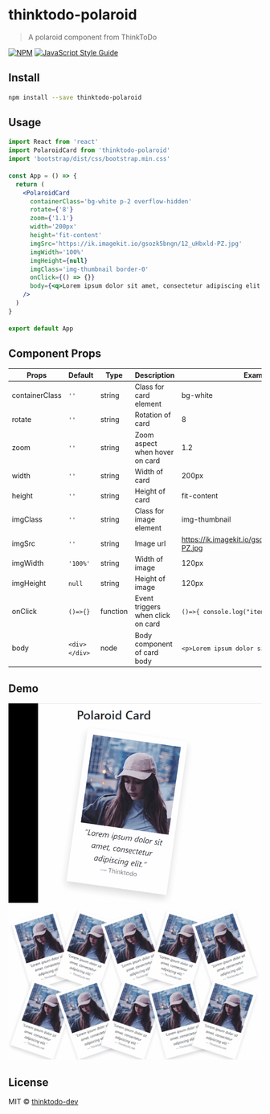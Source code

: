 # thinktodo-polaroid

> A polaroid component from ThinkToDo

[![NPM](https://img.shields.io/npm/v/thinktodo-polaroid.svg)](https://www.npmjs.com/package/thinktodo-polaroid) [![JavaScript Style Guide](https://img.shields.io/badge/code_style-standard-brightgreen.svg)](https://standardjs.com)

## Install

```bash
npm install --save thinktodo-polaroid
```

## Usage

```jsx
import React from 'react'
import PolaroidCard from 'thinktodo-polaroid'
import 'bootstrap/dist/css/bootstrap.min.css'

const App = () => {
  return (
    <PolaroidCard
      containerClass='bg-white p-2 overflow-hidden'
      rotate={'8'}
      zoom={'1.1'}
      width='200px'
      height='fit-content'
      imgSrc='https://ik.imagekit.io/gsozk5bngn/12_uHbxld-PZ.jpg'
      imgWidth='100%'
      imgHeight={null}
      imgClass='img-thumbnail border-0'
      onClick={() => {}}
      body={<q>Lorem ipsum dolor sit amet, consectetur adipiscing elit.</q>}
    />
  )
}

export default App
```

## Component Props

| Props          | Default       | Type     | Description                       | Example                                            |
| -------------- | ------------- | -------- | --------------------------------- | -------------------------------------------------- |
| containerClass | `''`          | string   | Class for card element            | bg-white                                           |
| rotate         | `''`          | string   | Rotation of card                  | 8                                                  |
| zoom           | `''`          | string   | Zoom aspect when hover on card    | 1.2                                                |
| width          | `''`          | string   | Width of card                     | 200px                                              |
| height         | `''`          | string   | Height of card                    | fit-content                                        |
| imgClass       | `''`          | string   | Class for image element           | img-thumbnail                                      |
| imgSrc         | `''`          | string   | Image url                         | https://ik.imagekit.io/gsozk5bngn/12_uHbxld-PZ.jpg |
| imgWidth       | `'100%'`      | string   | Width of image                    | 120px                                              |
| imgHeight      | `null`        | string   | Height of image                   | 120px                                              |
| onClick        | `()=>{}`      | function | Event triggers when click on card | `()=>{ console.log("item selected") }`             |
| body           | `<div></div>` | node     | Body component of card body       | `<p>Lorem ipsum dolor sit ametelit.</p>`           |

## Demo

![vino map gif](https://github.com/thinktodo-dev/thinktodo-polaroid/blob/master/polaroid.gif)
![vino map gif](https://github.com/thinktodo-dev/thinktodo-polaroid/blob/master/polaroid_list.gif)

## License

MIT © [thinktodo-dev](https://github.com/thinktodo-dev)
